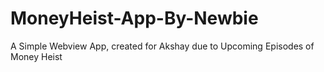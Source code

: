 # MoneyHeist-App-By-Newbie
 A Simple Webview App, created for Akshay due to Upcoming Episodes of Money Heist
